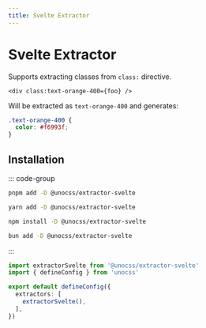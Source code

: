 ```yaml
---
title: Svelte Extractor
---
```


# Svelte Extractor

Supports extracting classes from `class:` directive.

```svelte
<div class:text-orange-400={foo} />
```

Will be extracted as `text-orange-400` and generates:

```css
.text-orange-400 {
  color: #f6993f;
}
```

## Installation

::: code-group

```bash [pnpm]
pnpm add -D @unocss/extractor-svelte
```

```bash [yarn]
yarn add -D @unocss/extractor-svelte
```

```bash [npm]
npm install -D @unocss/extractor-svelte
```

```bash [bun]
bun add -D @unocss/extractor-svelte
```

:::

```ts [uno.config.ts]
import extractorSvelte from '@unocss/extractor-svelte'
import { defineConfig } from 'unocss'

export default defineConfig({
  extractors: [
    extractorSvelte(),
  ],
})
```
